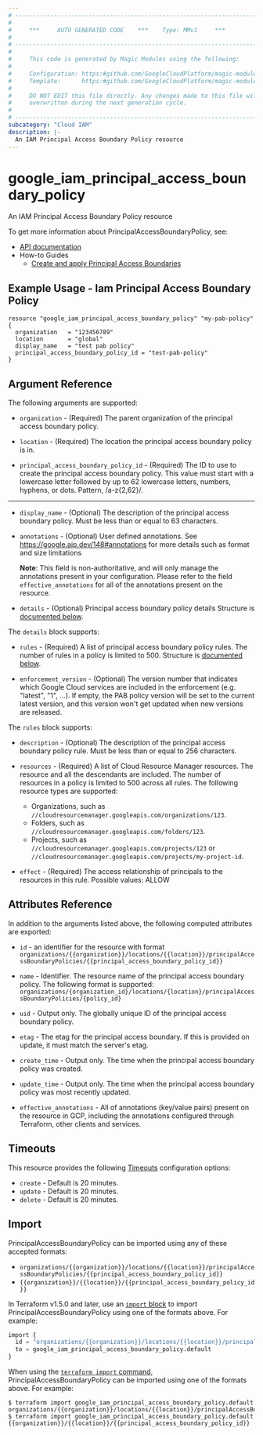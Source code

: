 ```yaml
---
# ----------------------------------------------------------------------------
#
#     ***     AUTO GENERATED CODE    ***    Type: MMv1     ***
#
# ----------------------------------------------------------------------------
#
#     This code is generated by Magic Modules using the following:
#
#     Configuration: https:#github.com/GoogleCloudPlatform/magic-modules/tree/main/mmv1/products/iam3/PrincipalAccessBoundaryPolicy.yaml
#     Template:      https:#github.com/GoogleCloudPlatform/magic-modules/tree/main/mmv1/templates/terraform/resource.html.markdown.tmpl
#
#     DO NOT EDIT this file directly. Any changes made to this file will be
#     overwritten during the next generation cycle.
#
# ----------------------------------------------------------------------------
subcategory: "Cloud IAM"
description: |-
  An IAM Principal Access Boundary Policy resource
---
```


# google_iam_principal_access_boundary_policy

An IAM Principal Access Boundary Policy resource


To get more information about PrincipalAccessBoundaryPolicy, see:

* [API documentation](https://cloud.google.com/iam/docs/reference/rest/v3/organizations.locations.principalAccessBoundaryPolicies)
* How-to Guides
    * [Create and apply Principal Access Boundaries](https://cloud.google.com/iam/docs/principal-access-boundary-policies-create)

## Example Usage - Iam Principal Access Boundary Policy


```hcl
resource "google_iam_principal_access_boundary_policy" "my-pab-policy" {
  organization   = "123456789"
  location       = "global"
  display_name   = "test pab policy"
  principal_access_boundary_policy_id = "test-pab-policy"
}
```

## Argument Reference

The following arguments are supported:


* `organization` -
  (Required)
  The parent organization of the principal access boundary policy.

* `location` -
  (Required)
  The location the principal access boundary policy is in.

* `principal_access_boundary_policy_id` -
  (Required)
  The ID to use to create the principal access boundary policy.
  This value must start with a lowercase letter followed by up to 62 lowercase letters, numbers, hyphens, or dots. Pattern, /a-z{2,62}/.


- - -


* `display_name` -
  (Optional)
  The description of the principal access boundary policy. Must be less than or equal to 63 characters.

* `annotations` -
  (Optional)
  User defined annotations. See https://google.aip.dev/148#annotations
  for more details such as format and size limitations

  **Note**: This field is non-authoritative, and will only manage the annotations present in your configuration.
  Please refer to the field `effective_annotations` for all of the annotations present on the resource.

* `details` -
  (Optional)
  Principal access boundary policy details
  Structure is [documented below](#nested_details).


<a name="nested_details"></a>The `details` block supports:

* `rules` -
  (Required)
  A list of principal access boundary policy rules. The number of rules in a policy is limited to 500.
  Structure is [documented below](#nested_details_rules).

* `enforcement_version` -
  (Optional)
  The version number that indicates which Google Cloud services
  are included in the enforcement (e.g. \"latest\", \"1\", ...). If empty, the
  PAB policy version will be set to the current latest version, and this version
  won't get updated when new versions are released.


<a name="nested_details_rules"></a>The `rules` block supports:

* `description` -
  (Optional)
  The description of the principal access boundary policy rule. Must be less than or equal to 256 characters.

* `resources` -
  (Required)
  A list of Cloud Resource Manager resources. The resource
  and all the descendants are included. The number of resources in a policy
  is limited to 500 across all rules.
  The following resource types are supported:
  * Organizations, such as `//cloudresourcemanager.googleapis.com/organizations/123`.
  * Folders, such as `//cloudresourcemanager.googleapis.com/folders/123`.
  * Projects, such as `//cloudresourcemanager.googleapis.com/projects/123`
  or `//cloudresourcemanager.googleapis.com/projects/my-project-id`.

* `effect` -
  (Required)
  The access relationship of principals to the resources in this rule.
  Possible values: ALLOW

## Attributes Reference

In addition to the arguments listed above, the following computed attributes are exported:

* `id` - an identifier for the resource with format `organizations/{{organization}}/locations/{{location}}/principalAccessBoundaryPolicies/{{principal_access_boundary_policy_id}}`

* `name` -
  Identifier. The resource name of the principal access boundary policy.  The following format is supported:
   `organizations/{organization_id}/locations/{location}/principalAccessBoundaryPolicies/{policy_id}`

* `uid` -
  Output only. The globally unique ID of the principal access boundary policy.

* `etag` -
  The etag for the principal access boundary. If this is provided on update, it must match the server's etag.

* `create_time` -
  Output only. The time when the principal access boundary policy was created.

* `update_time` -
  Output only. The time when the principal access boundary policy was most recently updated.

* `effective_annotations` -
  All of annotations (key/value pairs) present on the resource in GCP, including the annotations configured through Terraform, other clients and services.


## Timeouts

This resource provides the following
[Timeouts](https://developer.hashicorp.com/terraform/plugin/sdkv2/resources/retries-and-customizable-timeouts) configuration options:

- `create` - Default is 20 minutes.
- `update` - Default is 20 minutes.
- `delete` - Default is 20 minutes.

## Import


PrincipalAccessBoundaryPolicy can be imported using any of these accepted formats:

* `organizations/{{organization}}/locations/{{location}}/principalAccessBoundaryPolicies/{{principal_access_boundary_policy_id}}`
* `{{organization}}/{{location}}/{{principal_access_boundary_policy_id}}`


In Terraform v1.5.0 and later, use an [`import` block](https://developer.hashicorp.com/terraform/language/import) to import PrincipalAccessBoundaryPolicy using one of the formats above. For example:

```tf
import {
  id = "organizations/{{organization}}/locations/{{location}}/principalAccessBoundaryPolicies/{{principal_access_boundary_policy_id}}"
  to = google_iam_principal_access_boundary_policy.default
}
```

When using the [`terraform import` command](https://developer.hashicorp.com/terraform/cli/commands/import), PrincipalAccessBoundaryPolicy can be imported using one of the formats above. For example:

```
$ terraform import google_iam_principal_access_boundary_policy.default organizations/{{organization}}/locations/{{location}}/principalAccessBoundaryPolicies/{{principal_access_boundary_policy_id}}
$ terraform import google_iam_principal_access_boundary_policy.default {{organization}}/{{location}}/{{principal_access_boundary_policy_id}}
```
